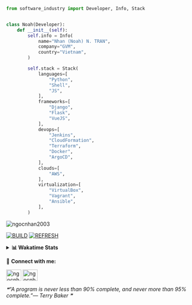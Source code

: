 ```python
from software_industry import Developer, Info, Stack


class Noah(Developer):
    def __init__(self):
        self.info = Info(
            name="Nhan (Noah) N. TRAN",
            company="GVM",
            country="Vietnam",
        )

        self.stack = Stack(
            languages=[
                "Python",
                "Shell",
                "JS",
            ],
            frameworks=[
                "Django",
                "Flask",
                "VueJS",
            ],
            devops=[
                "Jenkins",
                "CloudFormation",
                "Terraform",
                "Docker",
                "ArgoCD",
            ],
            clouds=[
                "AWS",
            ],
            virtualization=[
                "VirtualBox",
                "Vagrant",
                "Ansible",
            ],
        )
```
<img src="https://komarev.com/ghpvc/?username=ngocnhan2003&label=Profile%20views&color=0e75b6&style=flat" alt="ngocnhan2003" /> 

[![BUILD](https://github.com/ngocnhan2003/ngocnhan2003/actions/workflows/001_build.yml/badge.svg)](https://github.com/ngocnhan2003/ngocnhan2003/actions/workflows/001_build.yml)
[![REFRESH](https://github.com/ngocnhan2003/ngocnhan2003/actions/workflows/002_refresh.yml/badge.svg)](https://github.com/ngocnhan2003/ngocnhan2003/actions/workflows/002_refresh.yml)

<details> 
  <summary><b>📊 Wakatime Stats</b></summary>
  <br>
  
<!--START_SECTION:waka-->
![Code Time](http://img.shields.io/badge/Code%20Time-664%20hrs%201%20min-blue)

**I'm a Night 🦉** 

```text
🌞 Morning    60 commits     ████░░░░░░░░░░░░░░░░░░░░░   17.49% 
🌆 Daytime    100 commits    ███████░░░░░░░░░░░░░░░░░░   29.15% 
🌃 Evening    164 commits    ████████████░░░░░░░░░░░░░   47.81% 
🌙 Night      19 commits     █░░░░░░░░░░░░░░░░░░░░░░░░   5.54%

```
📅 **I'm Most Productive on Sunday** 

```text
Monday       76 commits     █████░░░░░░░░░░░░░░░░░░░░   22.16% 
Tuesday      28 commits     ██░░░░░░░░░░░░░░░░░░░░░░░   8.16% 
Wednesday    24 commits     █░░░░░░░░░░░░░░░░░░░░░░░░   7.0% 
Thursday     5 commits      ░░░░░░░░░░░░░░░░░░░░░░░░░   1.46% 
Friday       4 commits      ░░░░░░░░░░░░░░░░░░░░░░░░░   1.17% 
Saturday     51 commits     ███░░░░░░░░░░░░░░░░░░░░░░   14.87% 
Sunday       155 commits    ███████████░░░░░░░░░░░░░░   45.19%

```


📊 **This Week I Spent My Time On** 

```text
⌚︎ Time Zone: Asia/Ho_Chi_Minh

💬 Programming Languages: 
No Activity Tracked This Week

🔥 Editors: 
No Activity Tracked This Week

💻 Operating System: 
No Activity Tracked This Week

```

**I Mostly Code in Python** 

```text
Python                   14 repos            ███████████░░░░░░░░░░░░░░   43.75% 
JavaScript               6 repos             ████░░░░░░░░░░░░░░░░░░░░░   18.75% 
TypeScript               2 repos             █░░░░░░░░░░░░░░░░░░░░░░░░   6.25% 
Kotlin                   2 repos             █░░░░░░░░░░░░░░░░░░░░░░░░   6.25% 
Vue                      2 repos             █░░░░░░░░░░░░░░░░░░░░░░░░   6.25%

```



 Last Updated on 29/01/2023 23:11:21 UTC+7
<!--END_SECTION:waka-->
</details>

🔗 **Connect with me:**

<a href="https://linkedin.com/in/ngocnhan2003" target="blank"><img align="center" src="https://raw.githubusercontent.com/rahuldkjain/github-profile-readme-generator/master/src/images/icons/Social/linked-in-alt.svg" alt="ngocnhan2003" height="30" width="40" /></a>
<a href="https://instagram.com/ngocnhan2003" target="blank"><img align="center" src="https://raw.githubusercontent.com/rahuldkjain/github-profile-readme-generator/master/src/images/icons/Social/instagram.svg" alt="ngocnhan2003" height="30" width="40" /></a>


<!--STARTS_HERE_QUOTE_README-->
<i>❝“A program is never less than 90% complete, and never more than 95% complete.”— Terry Baker   ❞</i>
<!--ENDS_HERE_QUOTE_README-->
